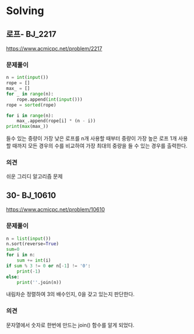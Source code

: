 # Solving

## 로프- BJ_2217
https://www.acmicpc.net/problem/2217
### 문제풀이
```python
n = int(input())
rope = []
max_ = []
for _ in range(n):
    rope.append(int(input()))
rope = sorted(rope)

for i in range(n):
    max_.append(rope[i] * (n - i))
print(max(max_))
```
들수 있는 중량이 가장 낮은 로프를 n개 사용할 때부터 중량이 가장 높은 로프 1개 사용할 때까지 모든 경우의 수를 비교하여 가장 최대의 중량을 들 수 있는 경우를 출력한다.
### 의견
쉬운 그리디 알고리즘 문제


## 30- BJ_10610
https://www.acmicpc.net/problem/10610
### 문제풀이
```python
n = list(input())
n.sort(reverse=True)
sum=0
for i in n:
    sum += int(i)
if sum % 3 != 0 or n[-1] != '0':
    print(-1)
else:
    print(''.join(n))
```
내림차순 정렬하여 3의 배수인지, 0을 갖고 있는지 판단한다.
### 의견
문자열에서 숫자로 한번에 만드는 join() 함수를 알게 되었다.